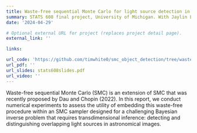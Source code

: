 ```yaml
---
title: Waste-free sequential Monte Carlo for light source detection in astronomical images
summary: STATS 608 final project, University of Michigan. With Jaylin Lowe.
date: '2024-04-29'

# Optional external URL for project (replaces project detail page).
external_link: ''

links:

url_code: 'https://github.com/timwhite0/smc_object_detection/tree/wastefree'
url_pdf: ''
url_slides: stats608slides.pdf
url_video: ''
---
```


Waste-free sequential Monte Carlo (SMC) is an extension of SMC that was recently proposed by Dau and Chopin (2022). In this report, we conduct numerical experiments to assess the utility of embedding this waste-free procedure within an SMC sampler designed for a challenging Bayesian inverse problem that requires transdimensional inference: detecting and distinguishing overlapping light sources in astronomical images.